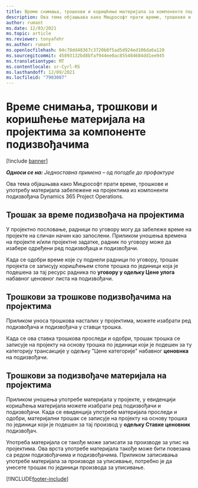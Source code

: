 ```yaml
---
title: Време снимања, трошкови и коришћење материјала за компоненте подизвођачима
description: Ова тема објашњава како Мицрософт прати време, трошкове и употребу материјала забележене на пројектима из компоненти подизвођача Dynamics 365 Project Operations.
author: rumant
ms.date: 12/03/2021
ms.topic: article
ms.reviewer: tonyafehr
ms.author: rumant
ms.openlocfilehash: 04c78dd48367c3720b8f5ad5d924ed106da6a128
ms.sourcegitcommit: 45893132bd8bfaf944ee0ac855484684dd1ee945
ms.translationtype: MT
ms.contentlocale: sr-Cyrl-RS
ms.lasthandoff: 12/09/2021
ms.locfileid: "7903087"
---
```

# <a name="recording-time-expenses-and-material-usage-on-projects-for-subcontracted-components"></a>Време снимања, трошкови и коришћење материјала на пројектима за компоненте подизвођачима

[!include [banner](../../includes/dataverse-preview.md)]

_**Односи се на:** Једноставна примена – од погодбе до профактуре_

Ова тема објашњава како Мицрософт прати време, трошкове и употребу материјала забележене на пројектима из компоненти подизвођача Dynamics 365 Project Operations.

## <a name="costing-for-subcontractor-time-on-projects"></a>Трошак за време подизвођача на пројектима
У пројектно пословање, радници по уговору могу да забележе време на пројекте на сличан начин као запослени. Приликом уношења времена на пројекте и/или пројектне задатке, радник по уговору може да изабере одређени ред подизвођаца и подизвођачи.

Када се одобри време које су поднели радници по уговору, трошак пројекта се записују коришћењем стопе трошка по јединици која је подешена за тај ресурс радника по **уговору у одељку Цене улога** набавног ценовног листа на подизвођачи.

## <a name="costing-for-subcontracted-expenses-on-projects"></a>Трошкови за трошкове подизвођачима на пројектима
Приликом уноса трошкова насталих у пројектима, можете изабрати ред подизвођача и подизвођача у ставци трошка. 

Када се ова ставка трошкова проследи и одобри, трошак трошка се записује на пројекту на основу трошка по јединици који је подешен за ту категорију трансакције у одељку "Цене категорије" набавног **ценовнка** на подизвођачи.

## <a name="costing-for-subcontracted-materials-on-projects"></a>Трошкови за подизвођаче материјала на пројектима
Приликом уношења употребе материјала у пројекте, у евиденцији коришћења материјала можете изабрати ред подизвођачи и подизвођачи. Када се евиденција употребе материјала проследи и одобри, материјални трошак се записује на пројекту на основу трошка по јединици који је подешен за тај производ у **одељку Ставке ценовник** подизвођач.

Употреба материјала се такође може записати за производе за упис на пројектима. Ова врста употребе материјала такође може бити повезана са редом подизвођачима и подизвођачима. Приликом записивања употребе материјала за производе за уписивање, потребно је да унесете трошак по јединици производа за уписивање. 


[!INCLUDE[footer-include](../../includes/footer-banner.md)]
